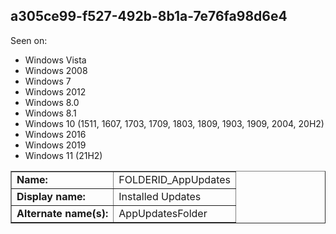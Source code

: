 ## a305ce99-f527-492b-8b1a-7e76fa98d6e4

Seen on:
* Windows Vista
* Windows 2008
* Windows 7
* Windows 2012
* Windows 8.0
* Windows 8.1
* Windows 10 (1511, 1607, 1703, 1709, 1803, 1809, 1903, 1909, 2004, 20H2)
* Windows 2016
* Windows 2019
* Windows 11 (21H2)

<table border="1" class="docutils">
  <tbody>
    <tr>
      <td><b>Name:</b></td>
      <td>FOLDERID_AppUpdates</td>
    </tr>
    <tr>
      <td><b>Display name:</b></td>
      <td>Installed Updates</td>
    </tr>
    <tr>
      <td><b>Alternate name(s):</b></td>
      <td>AppUpdatesFolder</td>
    </tr>
  </tbody>
</table>

